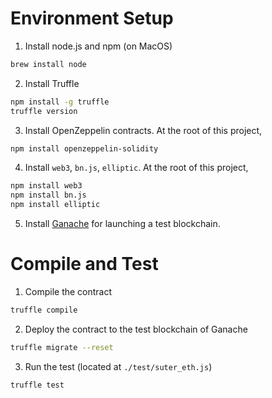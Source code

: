 # Environment Setup

1. Install node.js and npm (on MacOS)
```bash
brew install node 
```

2. Install Truffle
```bash
npm install -g truffle
truffle version
```

3. Install OpenZeppelin contracts. At the root of this project,
```bash
npm install openzeppelin-solidity
```

4. Install `web3`, `bn.js`, `elliptic`. At the root of this project,
```bash
npm install web3
npm install bn.js
npm install elliptic
```

5. Install [Ganache](https://www.trufflesuite.com/ganache) for launching a test blockchain.


# Compile and Test

1. Compile the contract
```bash
truffle compile
```

2. Deploy the contract to the test blockchain of Ganache
```bash
truffle migrate --reset
```

3. Run the test (located at `./test/suter_eth.js`)
```bash
truffle test
```

